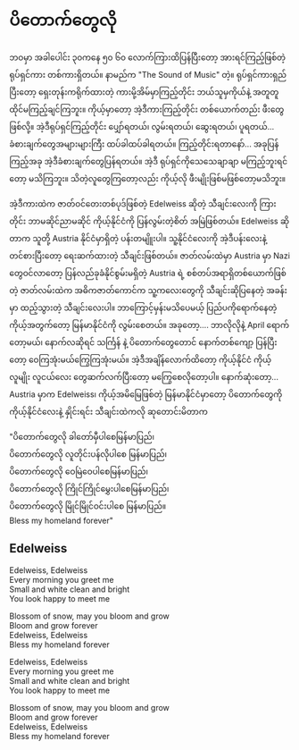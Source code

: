 # ပိတောက်တွေလို

ဘဝမှာ အခါပေါင်း ၃၀ကနေ ၅၀ ၆၀ လောက်ကြားထိပြန်ပြီးတော့ အားရင်ကြည့်ဖြစ်တဲ့ ရုပ်ရှင်ကား တစ်ကားရှိတယ်။ နာမည်က "The Sound of Music" တဲ့။ ရုပ်ရှင်ကားရှည်ပြီးတော့ ရှေးတုန်းကရိုက်ထားတဲ့ ကားမို့အိမ်မှာကြည့်တိုင်း ဘယ်သူမှကိုယ်နဲ့ အတူတူထိုင်မကြည့်ချင်ကြဘူး။ ကိုယ့်မှာတော့ အဲ့ဒီကားကြည့်တိုင်း တစ်ယောက်တည်း ဖီးတွေဖြစ်လို့။ အဲ့ဒီရုပ်ရှင်ကြည့်တိုင်း ပျှော်ရတယ်၊ လွမ်းရတယ်၊ ဆွေးရတယ်၊ ပူရတယ်... ခံစားချက်တွေအများများကြီး ထပ်ခါထပ်ခါရတယ်။ ကြည့်တိုင်းရတာနော်... အခုပြန်ကြည့်အခု အဲ့ဒီခံစားချက်တွေပြန်ရတယ်။ အဲ့ဒီ ရုပ်ရှင်ကိုသေသေချာချာ မကြည့်ဘူးရင်တော့ မသိကြဘူး။ သိတဲ့လူတွေကြတော့လည်း ကိုယ့်လို ဖီးမျိုးဖြစ်မဖြစ်တော့မသိဘူး။

အဲ့ဒီကားထဲက ဇာတ်ဝင်တေးတစ်ပုဒ်ဖြစ်တဲ့ Edelweiss ဆိုတဲ့ သီချင်းလေးကို ကြားတိုင်း ဘာမဆိုင်ညာမဆိုင် ကိုယ့်နိုင်ငံကို ပြန်လွမ်းတဲ့စိတ် အမြဲဖြစ်တယ်။ Edelweiss ဆိုတာက သူတို့ Austria နိုင်ငံမှာရှိတဲ့ ပန်းတမျိူးပါ။ သူ့နိုင်ငံလေးကို အဲ့ဒီပန်းလေးနဲ့ တင်စားပြီးတော့ ရေးဆက်ထားတဲ့ သီချင်းဖြစ်တယ်။ ဇာတ်လမ်းထဲမှာ Austria မှာ Nazi တွေဝင်လာတော့ ပြန်လည်ခုခံနိုင်စွမ်းမရှိတဲ့ Austria ရဲ့ စစ်တပ်အရာရှိတစ်ယောက်ဖြစ်တဲ့ ဇာတ်လမ်းထဲက အဓိကဇာတ်ကောင်က သူ့ကလေးတွေကို သီချင်းဆိုပြနေတဲ့ အခန်းမှာ ထည့်သွားတဲ့ သီချင်းလေးပါ။ ဘာကြောင့်မှန်းမသိပေမယ့် ပြည်ပကိုရောက်နေတဲ့ ကိုယ့်အတွက်တော့ မြန်မာနိုင်ငံကို လွမ်းစေတယ်။ အခုတော့.... ဘာလိုလိုနဲ့ April ရောက်တော့မယ်၊ နောက်လဆိုရင် သင်္ကြန် နဲ့ ပိတောက်တွေတောင် နောက်တစ်ကျော့ ပြန်ပြီးတော့ ဝေကြအုံးမယ်ကြွေကြအုံးမယ်။ အဲ့ဒီအချိန်လောက်ထိတော့ ကိုယ့်နိုင်ငံ ကိုယ့်လူမျိုး လူငယ်လေး တွေဆက်လက်ပြီးတော့ မကြွေစေလိုတော့ပါ။ နောက်ဆုံးတော့... Austria မှာက Edelweiss၊ ကိုယ့်အမိမြေဖြစ်တဲ့ မြန်မာနိုင်ငံမှာတော့ ပိတောက်တွေကို ကိုယ့်နိုင်ငံလေးနဲ့ နှိုင်းရင်း သီချင်းထဲကလို ဆုတောင်းမိတာက

"ပိတောက်တွေလို ခါတော်မှီပါစေမြန်မာပြည်၊   
ပိတောက်တွေလို လူတိုင်းပန်လိုပါစေ မြန်မာပြည်၊   
ပိတောက်တွေလို ဝေမြဲဝေပါစေမြန်မာပြည်၊   
ပိတောက်တွေလို ကြိုင်ကြိုင်မွှေးပါစေမြန်မာပြည်၊   
ပိတောက်တွေလို မြိုင်မြိုင်ဝင်းပါစေ မြန်မာပြည်။   
Bless my homeland forever"

## Edelweiss

Edelweiss, Edelweiss   
Every morning you greet me   
Small and white clean and bright   
You look happy to meet me

Blossom of snow, may you bloom and grow   
Bloom and grow forever   
Edelweiss, Edelweiss  
Bless my homeland forever

Edelweiss, Edelweiss   
Every morning you greet me   
Small and white clean and bright   
You look happy to meet me

Blossom of snow, may you bloom and grow   
Bloom and grow forever   
Edelweiss, Edelweiss   
Bless my homeland forever

